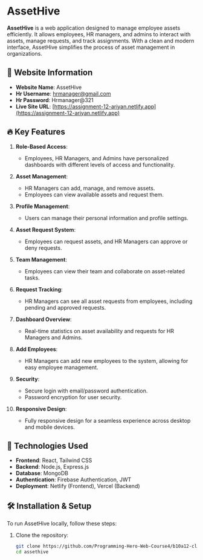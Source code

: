 # AssetHive

**AssetHive** is a web application designed to manage employee assets efficiently. It allows employees, HR managers, and admins to interact with assets, manage requests, and track assignments. With a clean and modern interface, AssetHive simplifies the process of asset management in organizations.

## 📝 Website Information

- **Website Name**: AssetHive
- **Hr Username**: hrmanager@gmail.com
- **Hr Password**: Hrmanager@321
- **Live Site URL**: [https://assignment-12-ariyan.netlify.app](https://assignment-12-ariyan.netlify.app) 

## 🔥 Key Features
1. **Role-Based Access**:
   - Employees, HR Managers, and Admins have personalized dashboards with different levels of access and functionality.

2. **Asset Management**:
   - HR Managers can add, manage, and remove assets.
   - Employees can view available assets and request them.

3. **Profile Management**:
   - Users can manage their personal information and profile settings.

4. **Asset Request System**:
   - Employees can request assets, and HR Managers can approve or deny requests.

5. **Team Management**:
   - Employees can view their team and collaborate on asset-related tasks.

6. **Request Tracking**:
   - HR Managers can see all asset requests from employees, including pending and approved requests.

7. **Dashboard Overview**:
   - Real-time statistics on asset availability and requests for HR Managers and Admins.

8. **Add Employees**:
   - HR Managers can add new employees to the system, allowing for easy employee management.

9. **Security**:
   - Secure login with email/password authentication.
   - Password encryption for user security.

10. **Responsive Design**:
    - Fully responsive design for a seamless experience across desktop and mobile devices.



## 🚀 Technologies Used

- **Frontend**: React, Tailwind CSS
- **Backend**: Node.js, Express.js
- **Database**: MongoDB
- **Authentication**: Firebase Authentication, JWT
- **Deployment**: Netlify (Frontend), Vercel (Backend)

## 🛠️ Installation & Setup

To run AssetHive locally, follow these steps:

1. Clone the repository:
   ```bash
   git clone https://github.com/Programming-Hero-Web-Course4/b10a12-client-side-ariyan-321.git
   cd assethive
